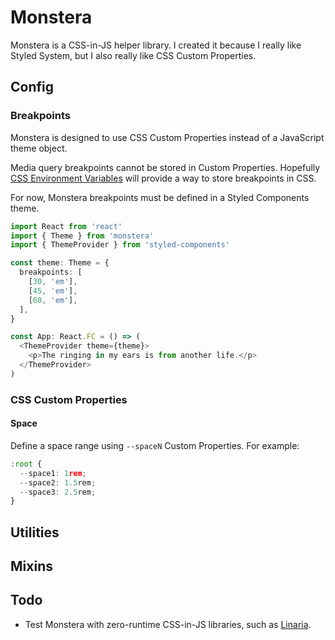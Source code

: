# Monstera

Monstera is a CSS-in-JS helper library. I created it because I really like
Styled System, but I also really like CSS Custom Properties.

## Config

### Breakpoints

Monstera is designed to use CSS Custom Properties instead of a JavaScript theme
object.

Media query breakpoints cannot be stored in Custom Properties. Hopefully [CSS
Environment Variables](https://developer.mozilla.org/en-US/docs/Web/CSS/env)
will provide a way to store breakpoints in CSS.

For now, Monstera breakpoints must be defined in a Styled Components theme.

```ts
import React from 'react'
import { Theme } from 'monstera'
import { ThemeProvider } from 'styled-components'

const theme: Theme = {
  breakpoints: [
    [30, 'em'],
    [45, 'em'],
    [60, 'em'],
  ],
}

const App: React.FC = () => (
  <ThemeProvider theme={theme}>
    <p>The ringing in my ears is from another life.</p>
  </ThemeProvider>
)
```

### CSS Custom Properties

#### Space

Define a space range using `--spaceN` Custom Properties. For example:

```ts
:root {
  --space1: 1rem;
  --space2: 1.5rem;
  --space3: 2.5rem;
}
```

## Utilities

## Mixins

## Todo

- Test Monstera with zero-runtime CSS-in-JS libraries, such as
  [Linaria](https://linaria.now.sh).
